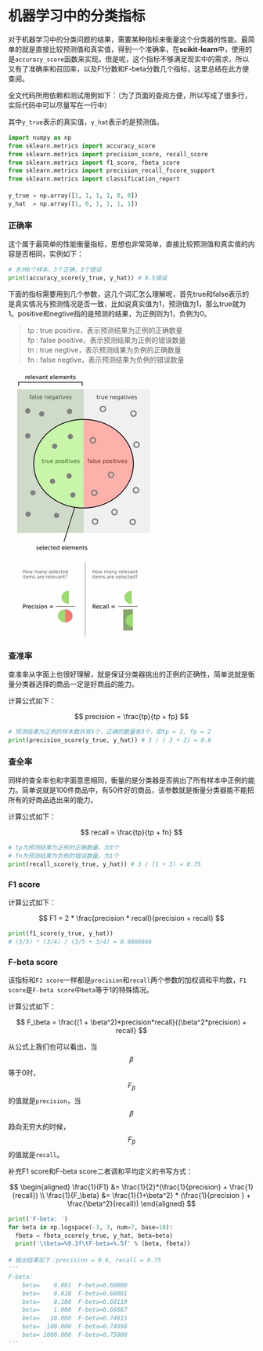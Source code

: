 # 机器学习中的分类指标

对于机器学习中的分类问题的结果，需要某种指标来衡量这个分类器的性能。最简单的就是直接比较预测值和真实值，得到一个准确率，在**scikit-learn**中，使用的是`accuracy_score`函数来实现。但是呢，这个指标不够满足现实中的需求，所以又有了准确率和召回率，以及F1分数和F-beta分数几个指标，这里总结在此方便查阅。

全文代码所用依赖和测试用例如下：（为了页面的查阅方便，所以写成了很多行，实际代码中可以尽量写在一行中）

其中`y_true`表示的真实值，`y_hat`表示的是预测值。

```python
import numpy as np
from sklearn.metrics import accuracy_score
from sklearn.metrics import precision_score, recall_score
from sklearn.metrics import f1_score, fbeta_score
from sklearn.metrics import precision_recall_fscore_support
from sklearn.metrics import classification_report

y_true = np.array([1, 1, 1, 1, 0, 0])
y_hat  = np.array([1, 0, 1, 1, 1, 1])
```

### 正确率

这个属于最简单的性能衡量指标，思想也非常简单，直接比较预测值和真实值的内容是否相同，实例如下：

```python
# 总共6个样本，3个正确，3个错误
print(accuracy_score(y_true, y_hat)) # 0.5错误
```

下面的指标需要用到几个参数，这几个词汇怎么理解呢，首先true和false表示的是真实情况与预测情况是否一致，比如说真实值为1，预测值为1，那么true就为1。positive和negtive指的是预测的结果，为正例则为1，负例为0。

> tp : true positive，表示预测结果为正例的正确数量  
> fp : false positive，表示预测结果为正例的错误数量  
> tn : true negtive，表示预测结果为负例的正确数量  
> fn : false negtive，表示预测结果为负例的错误数量

![](../.gitbook/assets/image%20%283%29.png)

### 查准率

查准率从字面上也很好理解，就是保证分类器挑出的正例的正确性，简单说就是衡量分类器选择的商品一定是好商品的能力。

计算公式如下：

$$
precision = \frac{tp}{tp + fp}
$$

```python
# 预测结果为正例的样本数共有5个，正确的数量有3个，即tp = 3, fp = 2
print(precision_score(y_true, y_hat)) # 3 / ( 3 + 2) = 0.6
```

### 查全率

同样的查全率也和字面意思相同，衡量的是分类器是否挑出了所有样本中正例的能力。简单说就是100件商品中，有50件好的商品，该参数就是衡量分类器能不能把所有的好商品选出来的能力。

计算公式如下：

$$
recall = \frac{tp}{tp + fn}
$$

```python
# tp为预测结果为正例的正确数量，为3个
# fn为预测结果为负例的错误数量，为1个
print(recall_score(y_true, y_hat)) # 3 / (1 + 3) = 0.75
```

### F1 score

计算公式如下：

$$
F1 = 2 * \frac{precision * recall}{precision + recall}
$$

```python
print(f1_score(y_true, y_hat)) 
# (3/5) * (3/4) / (3/5 + 3/4) = 0.6666666
```

### F-beta score

该指标和`F1 score`一样都是`precision`和`recall`两个参数的加权调和平均数，`F1 score`是`F-beta score`中`beta`等于1的特殊情况。

计算公式如下：

$$
F_\beta = \frac{(1 + \beta^2)*precision*recall}{(\beta^2*precision) + recall}
$$

 从公式上我们也可以看出，当 $$\beta$$ 等于0时，$$F_\beta$$的值就是`precision`，当$$\beta$$趋向无穷大的时候，$$F_\beta$$的值就是`recall`。

补充F1 score和F-beta score二者调和平均定义的书写方式：

$$
\begin{aligned}
\frac{1}{F1} &= \frac{1}{2}*(\frac{1}{precision} + \frac{1}{recall})
\\
\frac{1}{F_\beta} &= \frac{1}{1+\beta^2} * (\frac{1}{precision } + \frac{\beta^2}{recall})
\end{aligned}
$$

```python
print('F-beta: ')
for beta in np.logspace(-3, 3, num=7, base=10):
  fbeta = fbeta_score(y_true, y_hat, beta=beta)
  print('\tbeta=%9.3f\tF-beta=%.5f' % (beta, fbeta))

# 输出结果如下：precision = 0.6, recall = 0.75
'''
F-beta: 
	beta=    0.001	F-beta=0.60000
	beta=    0.010	F-beta=0.60001
	beta=    0.100	F-beta=0.60119
	beta=    1.000	F-beta=0.66667
	beta=   10.000	F-beta=0.74815
	beta=  100.000	F-beta=0.74998
	beta= 1000.000	F-beta=0.75000
'''
```



